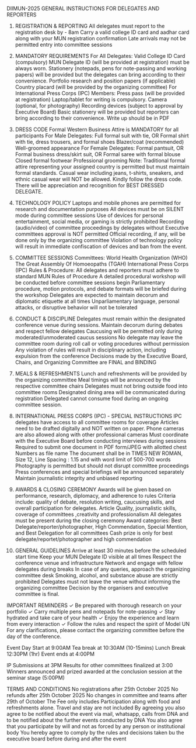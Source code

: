 DIIMUN-2025
GENERAL INSTRUCTIONS FOR DELEGATES AND REPORTERS

1. REGISTRATION & REPORTING
All delegates must report to the registration desk by  - 8am
Carry a valid college ID card and aadhar card along with your MUN registration confirmation
Late arrivals may not be permitted entry into committee sessions

2. MANDATORY REQUIREMENTS
For All Delegates:
Valid College ID Card (compulsory)
MUN Delegate ID (will be provided at registration) must be always worn.
Stationery (notepads, pens for note-passing and working papers) will be provided but the delegates can bring according to their convenience.
Portfolio research and position papers (if applicable)
Country placard (will be provided by the organizing committee)
For International Press Corps (IPC) Members:
Press pass (will be provided at registration)
Laptop/tablet for writing is compulsory.
Camera (optional, for photography)
Recording devices (subject to approval by Executive Board)
Basic stationery will be provided but reporters can bring according to their convenience.
Write up should be in PDF

3. DRESS CODE
Formal Western Business Attire is MANDATORY for all participants
For Male Delegates:
Full formal suit with tie, OR
Formal shirt with tie, dress trousers, and formal shoes
Blazer/coat (recommended)
Well-groomed appearance
For Female Delegates:
Formal pantsuit, OR
Formal business dress/skirt suit, OR
Formal saree with formal blouse
Closed formal footwear
Professional grooming
Note: Traditional formal attire representing your assigned country is permitted but must maintain formal standards. Casual wear including jeans, t-shirts, sneakers, and ethnic casual wear will NOT be allowed. Kindly follow the dress code. There will be appreciation and recognition for BEST DRESSED DELEGATE.

4. TECHNOLOGY POLICY
Laptops and mobile phones are permitted for research and documentation purposes
All devices must be on SILENT mode during committee sessions
Use of devices for personal entertainment, social media, or gaming is strictly prohibited
Recording (audio/video) of committee proceedings by delegates without Executive committees approval  is NOT permitted
Official recording, if any, will be done only by the organizing committee
Violation of technology policy will result in immediate confiscation of devices and ban from the event.

5. COMMITTEE SESSIONS
Committees:
World Health Organization (WHO)
The Great Assembly Of Homoeopaths (TGAH)
International Press Corps (IPC)
Rules & Procedure:
All delegates and reporters must adhere to standard MUN Rules of Procedure
A detailed procedural workshop will be conducted before committee sessions begin
Parliamentary procedure, motion protocols, and debate formats will be briefed during the workshop
Delegates are expected to maintain decorum and diplomatic etiquette at all times
Unparliamentary language, personal attacks, or disruptive behavior will not be tolerated

6. CONDUCT & DISCIPLINE
Delegates must remain within the designated conference venue during sessions.
Maintain decorum during debates and respect fellow delegates
Caucusing will be permitted only during moderated/unmoderated caucus sessions
No delegate may leave the committee room during roll call or voting procedures without permission
Any violation of rules will result in disciplinary action, including expulsion from the conference
Decisions made by the Executive Board, Chairs, and Organizing Committee are FINAL and BINDING

7. MEALS & REFRESHMENTS
Lunch and refreshments will be provided by the organizing committee
Meal timings will be announced by the respective committee chairs
Delegates must not bring outside food into committee rooms
Designated dining area will be communicated during registration
Delegated cannot consume food during an ongoing committee session.

8. INTERNATIONAL PRESS CORPS (IPC) - SPECIAL INSTRUCTIONS
IPC delegates have access to all committee rooms for coverage
Articles need to be drafted digitally and NOT written on paper.
Phone cameras are also allowed along with other professional cameras 
Must coordinate with the Executive Board before conducting interviews during sessions
Required to submit one document in PDF form/JPEG with allotted chest Numbers as file name 
The document shall be in TIMES NEW ROMAN, Size 12, Line Spacing : 1.15  and with word limit of  500-700 words
Photography is permitted but should not disrupt committee proceedings
Press conferences and special briefings will be announced separately
Maintain journalistic integrity and unbiased reporting



9. AWARDS & CLOSING CEREMONY
Awards will be given based on performance, research, diplomacy, and adherence to rules
Criteria include:
quality of debate, resolution writing, caucusing skills, and overall participation for delegates.
Article Quality, journalistic skills, coverage of committees ,creativity and professionalism
All delegates must be present during the closing ceremony
Award categories: Best Delegate/reporter/photographer, High Commendation, Special Mention, and Best Delegation for all committees
Cash prize is only for best delegate/reportet/photographer and high commendation

11. GENERAL GUIDELINES
Arrive at least 30 minutes before the scheduled start time
Keep your MUN Delegate ID visible at all times
Respect the conference venue and infrastructure
Network and engage with fellow delegates during breaks
In case of any queries, approach the organizing committee desk
Smoking, alcohol, and substance abuse are strictly prohibited
Delegates must not leave the venue without informing the organizing committee
Decision by the organisers and executive committee is final.

IMPORTANT REMINDERS
✓ Be prepared with thorough research on your portfolio ✓ Carry multiple pens and notepads for note-passing ✓ Stay hydrated and take care of your health ✓ Enjoy the experience and learn from every interaction ✓ Follow the rules and respect the spirit of Model UN
For any clarifications, please contact the organizing committee before the day of the conference.








Event Day
Start at 9:00AM
Tea break at 10:30AM (10-15mins)
Lunch Break 12:30PM (1hr)
Event ends at 4:00PM
 
IP Submissions at 3PM
Results for other committees finalized at 3:00
Winners announced and prized awarded at the conclusion session at the seminar stage (5:00PM)
 
TERMS AND CONDITIONS
No registrations after 25th October 2025
No refunds after 25th October 2025
No changes in committee and teams after 29th of October
The Fee only includes Participation along with food and refreshments alone. Travel and stay are not included
By agreeing you also agree to be notified about the event via mail, whatsapp, calls from DNA and to be notified about the further events conducted by DNA
You also agree that you participate by will and not as forced by any person or institutional body
You hereby agree to comply by the rules and decisions taken bu the executive board before during and after the event

